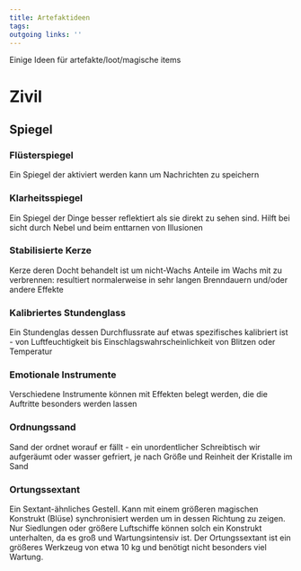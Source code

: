 ```yaml
---
title: Artefaktideen  
tags:   
outgoing links: ''  
---
```

Einige Ideen für artefakte/loot/magische items


# Zivil
## Spiegel

### Flüsterspiegel
Ein Spiegel der aktiviert werden kann um Nachrichten zu speichern
### Klarheitsspiegel
Ein Spiegel der Dinge besser reflektiert als sie direkt zu sehen sind. Hilft bei sicht durch Nebel und beim enttarnen von Illusionen

### Stabilisierte Kerze
Kerze deren Docht behandelt ist um nicht-Wachs Anteile im Wachs mit zu verbrennen: resultiert normalerweise in sehr langen Brenndauern und/oder andere Effekte

### Kalibriertes Stundenglass
Ein Stundenglas dessen Durchflussrate auf etwas spezifisches kalibriert ist - von Luftfeuchtigkeit bis Einschlagswahrscheinlichkeit von Blitzen oder Temperatur

### Emotionale Instrumente 
Verschiedene Instrumente können mit Effekten belegt werden, die die Auftritte besonders werden lassen

### Ordnungssand
Sand der ordnet worauf er fällt - ein unordentlicher Schreibtisch wir aufgeräumt oder wasser gefriert, je nach Größe und Reinheit der Kristalle im Sand

### Ortungssextant
Ein Sextant-ähnliches Gestell. Kann mit einem größeren magischen Konstrukt (Blüse) synchronisiert werden um in dessen Richtung zu zeigen. Nur Siedlungen oder größere Luftschiffe können solch ein Konstrukt unterhalten, da es groß und Wartungsintensiv ist. Der Ortungssextant ist ein größeres Werkzeug von etwa 10 kg und benötigt nicht besonders viel Wartung.

